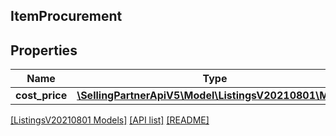 ## ItemProcurement

## Properties

Name | Type | Description | Notes
------------ | ------------- | ------------- | -------------
**cost_price** | [**\SellingPartnerApiV5\Model\ListingsV20210801\Money**](Money.md) |  |

[[ListingsV20210801 Models]](../) [[API list]](../../Api) [[README]](../../../README.md)

